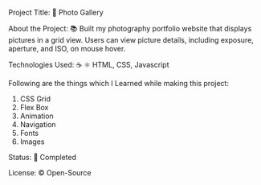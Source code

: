 Project Title: 📛 Photo Gallery

About the Project: 📚 Built my photography portfolio website that displays pictures in a grid view. Users can view picture details, including exposure, aperture, and ISO, on mouse hover. 

Technologies Used: ☕️ ⚛️ HTML, CSS, Javascript

Following are the things which I Learned while making this project:
1. CSS Grid
2. Flex Box
3. Animation
4. Navigation
5. Fonts
6. Images

Status: 📶 Completed

License: ©️ Open-Source
